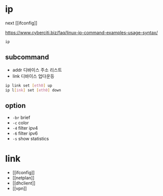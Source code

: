 # ip
next [[ifconfig]] 

https://www.cyberciti.biz/faq/linux-ip-command-examples-usage-syntax/

```sh
ip 
```

## subcommand
- addr  디바이스 주소 리스트
- link  디바이스 업다운등
```sh
ip link set [eth0] up
ip l[ink] set [eth0] down
```

## option
- `-br` brief
- `-c`  color
- `-4`  filter ipv4
- `-6`  filter ipv6
- `-s`  show statistics

# link
- [[ifconfig]]
- [[netplan]]
- [[dhclient]]
- [[vpn]]
